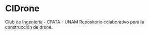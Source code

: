 # CIDrone
Club de Ingeniería - CFATA - UNAM
Repositorio colaborativo para la construcción de drone.
